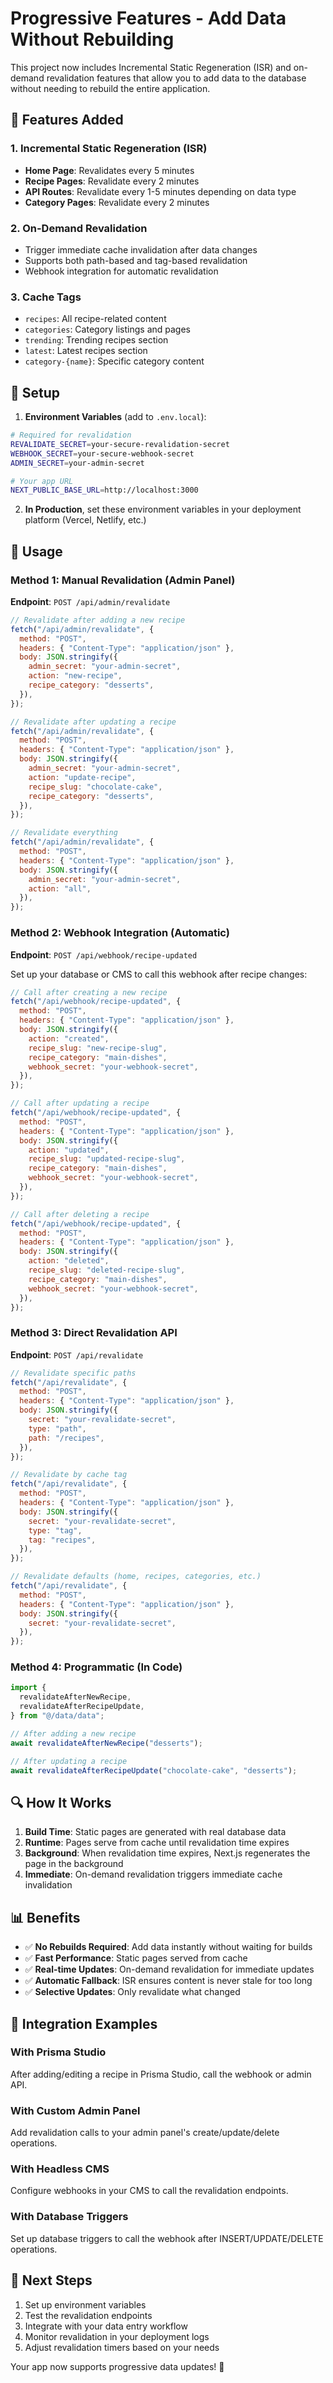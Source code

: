 # Progressive Features - Add Data Without Rebuilding

This project now includes Incremental Static Regeneration (ISR) and on-demand revalidation features that allow you to add data to the database without needing to rebuild the entire application.

## 🚀 Features Added

### 1. Incremental Static Regeneration (ISR)

- **Home Page**: Revalidates every 5 minutes
- **Recipe Pages**: Revalidate every 2 minutes
- **API Routes**: Revalidate every 1-5 minutes depending on data type
- **Category Pages**: Revalidate every 2 minutes

### 2. On-Demand Revalidation

- Trigger immediate cache invalidation after data changes
- Supports both path-based and tag-based revalidation
- Webhook integration for automatic revalidation

### 3. Cache Tags

- `recipes`: All recipe-related content
- `categories`: Category listings and pages
- `trending`: Trending recipes section
- `latest`: Latest recipes section
- `category-{name}`: Specific category content

## 🔧 Setup

1. **Environment Variables** (add to `.env.local`):

```bash
# Required for revalidation
REVALIDATE_SECRET=your-secure-revalidation-secret
WEBHOOK_SECRET=your-secure-webhook-secret
ADMIN_SECRET=your-admin-secret

# Your app URL
NEXT_PUBLIC_BASE_URL=http://localhost:3000
```

2. **In Production**, set these environment variables in your deployment platform (Vercel, Netlify, etc.)

## 📝 Usage

### Method 1: Manual Revalidation (Admin Panel)

**Endpoint**: `POST /api/admin/revalidate`

```javascript
// Revalidate after adding a new recipe
fetch("/api/admin/revalidate", {
  method: "POST",
  headers: { "Content-Type": "application/json" },
  body: JSON.stringify({
    admin_secret: "your-admin-secret",
    action: "new-recipe",
    recipe_category: "desserts",
  }),
});

// Revalidate after updating a recipe
fetch("/api/admin/revalidate", {
  method: "POST",
  headers: { "Content-Type": "application/json" },
  body: JSON.stringify({
    admin_secret: "your-admin-secret",
    action: "update-recipe",
    recipe_slug: "chocolate-cake",
    recipe_category: "desserts",
  }),
});

// Revalidate everything
fetch("/api/admin/revalidate", {
  method: "POST",
  headers: { "Content-Type": "application/json" },
  body: JSON.stringify({
    admin_secret: "your-admin-secret",
    action: "all",
  }),
});
```

### Method 2: Webhook Integration (Automatic)

**Endpoint**: `POST /api/webhook/recipe-updated`

Set up your database or CMS to call this webhook after recipe changes:

```javascript
// Call after creating a new recipe
fetch("/api/webhook/recipe-updated", {
  method: "POST",
  headers: { "Content-Type": "application/json" },
  body: JSON.stringify({
    action: "created",
    recipe_slug: "new-recipe-slug",
    recipe_category: "main-dishes",
    webhook_secret: "your-webhook-secret",
  }),
});

// Call after updating a recipe
fetch("/api/webhook/recipe-updated", {
  method: "POST",
  headers: { "Content-Type": "application/json" },
  body: JSON.stringify({
    action: "updated",
    recipe_slug: "updated-recipe-slug",
    recipe_category: "main-dishes",
    webhook_secret: "your-webhook-secret",
  }),
});

// Call after deleting a recipe
fetch("/api/webhook/recipe-updated", {
  method: "POST",
  headers: { "Content-Type": "application/json" },
  body: JSON.stringify({
    action: "deleted",
    recipe_slug: "deleted-recipe-slug",
    recipe_category: "main-dishes",
    webhook_secret: "your-webhook-secret",
  }),
});
```

### Method 3: Direct Revalidation API

**Endpoint**: `POST /api/revalidate`

```javascript
// Revalidate specific paths
fetch("/api/revalidate", {
  method: "POST",
  headers: { "Content-Type": "application/json" },
  body: JSON.stringify({
    secret: "your-revalidate-secret",
    type: "path",
    path: "/recipes",
  }),
});

// Revalidate by cache tag
fetch("/api/revalidate", {
  method: "POST",
  headers: { "Content-Type": "application/json" },
  body: JSON.stringify({
    secret: "your-revalidate-secret",
    type: "tag",
    tag: "recipes",
  }),
});

// Revalidate defaults (home, recipes, categories, etc.)
fetch("/api/revalidate", {
  method: "POST",
  headers: { "Content-Type": "application/json" },
  body: JSON.stringify({
    secret: "your-revalidate-secret",
  }),
});
```

### Method 4: Programmatic (In Code)

```javascript
import {
  revalidateAfterNewRecipe,
  revalidateAfterRecipeUpdate,
} from "@/data/data";

// After adding a new recipe
await revalidateAfterNewRecipe("desserts");

// After updating a recipe
await revalidateAfterRecipeUpdate("chocolate-cake", "desserts");
```

## 🔍 How It Works

1. **Build Time**: Static pages are generated with real database data
2. **Runtime**: Pages serve from cache until revalidation time expires
3. **Background**: When revalidation time expires, Next.js regenerates the page in the background
4. **Immediate**: On-demand revalidation triggers immediate cache invalidation

## 📊 Benefits

- ✅ **No Rebuilds Required**: Add data instantly without waiting for builds
- ✅ **Fast Performance**: Static pages served from cache
- ✅ **Real-time Updates**: On-demand revalidation for immediate updates
- ✅ **Automatic Fallback**: ISR ensures content is never stale for too long
- ✅ **Selective Updates**: Only revalidate what changed

## 🔧 Integration Examples

### With Prisma Studio

After adding/editing a recipe in Prisma Studio, call the webhook or admin API.

### With Custom Admin Panel

Add revalidation calls to your admin panel's create/update/delete operations.

### With Headless CMS

Configure webhooks in your CMS to call the revalidation endpoints.

### With Database Triggers

Set up database triggers to call the webhook after INSERT/UPDATE/DELETE operations.

## 🎯 Next Steps

1. Set up environment variables
2. Test the revalidation endpoints
3. Integrate with your data entry workflow
4. Monitor revalidation in your deployment logs
5. Adjust revalidation timers based on your needs

Your app now supports progressive data updates! 🚀
